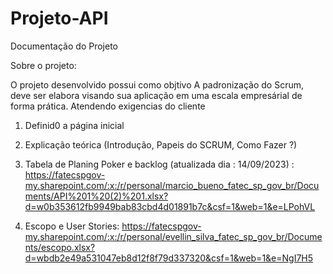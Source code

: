 # Projeto-API
Documentação do Projeto

Sobre o projeto:

O projeto desenvolvido possui como objtivo A padronização do Scrum, deve ser elabora visando sua aplicação em uma escala empresárial de forma prática. Atendendo exigencias do cliente  


1. Definid0 a página inicial
2. Explicação teórica
   (Introdução,
   Papeis do SCRUM,
   Como Fazer ?) 

3. Tabela de Planing Poker  e backlog  (atualizada dia : 14/09/2023) : https://fatecspgov-my.sharepoint.com/:x:/r/personal/marcio_bueno_fatec_sp_gov_br/Documents/API%201%20(2)%201.xlsx?d=w0b353612fb9949bab83cbd4d01891b7c&csf=1&web=1&e=LPohVL
4. Escopo e  User Stories:  https://fatecspgov-my.sharepoint.com/:x:/r/personal/evellin_silva_fatec_sp_gov_br/Documents/escopo.xlsx?d=wbdb2e49a531047eb8d12f8f79d337320&csf=1&web=1&e=NgI7H5

